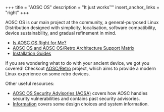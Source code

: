 +++
title = "AOSC OS"
description = "It just works™"
insert_anchor_links = "right"
+++

AOSC OS is our main project at the community, a general-purposed Linux Distribution designed with simplicity, localisation, software compatibility, device sustainability, and gradual refinement in mind.

- [Is AOSC OS Right for Me?](@/aosc-os/is-aosc-os-right-for-me.md)
- [AOSC OS and AOSC OS/Retro Architecture Support Matrix](@/aosc-os/information/arch-support.md)
- [Installation Guides](@/aosc-os/installation/_index.md)

If you are wondering what to do with your ancient device, we got you covered! Checkout [AOSC/Retro](@/aosc-os/retro/intro.md) project, which aims to provide a modern Linux experience on some retro devices.

Other useful resources:

- [AOSC OS Security Advisories (AOSA)](@/aosc-os/aosa/_index.md) covers how AOSC handles security vulnerabilities and contains past security advisories.
- [Information](@/aosc-os/information/_index.md) covers some design choices and system information.

